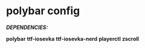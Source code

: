 # polybar config

***DEPENDENCIES:***

**polybar** 
**ttf-iosevka** 
**ttf-iosevka-nerd**
**playerctl**
**zscroll**
